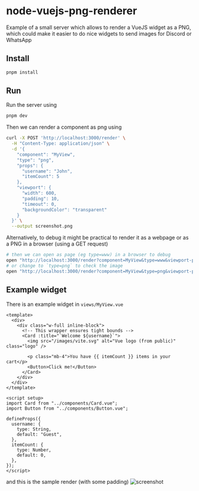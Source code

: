 # node-vuejs-png-renderer

Example of a small server which allows to render a VueJS widget as a PNG, which could make it easier to do nice widgets to send images for Discord or WhatsApp

## Install

```sh
pnpm install
```

## Run

Run the server using
```sh
pnpm dev
```

Then we can render a component as png using

```sh
curl -X POST 'http://localhost:3000/render' \
  -H "Content-Type: application/json" \
  -d '{
    "component": "MyView",
    "type": "png",
    "props": {
      "username": "John",
      "itemCount": 5
    },
    "viewport": {
      "width": 600,
      "padding": 10,
      "timeout": 0,
      "backgroundColor": "transparent"
    }
  }' \
  --output screenshot.png
```

Alternatively, to debug it might be practical to render it as a webpage or as a PNG in a browser (using a GET request)
```sh
# then we can open as page (eg type=www) in a browser to debug
open "http://localhost:3000/render?component=MyView&type=www&viewport-padding=10&viewport-background=transparent"
# or change to `type=png` to check the image
open "http://localhost:3000/render?component=MyView&type=png&viewport-padding=10&viewport-background=transparent"
```

## Example widget
There is an example widget in `views/MyView.vue`

```
<template>
  <div>
    <div class="w-full inline-block">
      <!-- This wrapper ensures tight bounds -->
      <Card :title="`Welcome ${username}`">
        <img src="/images/vite.svg" alt="Vue logo (from public)" class="logo" />

        <p class="mb-4">You have {{ itemCount }} items in your cart</p>
        <Button>Click me!</Button>
      </Card>
    </div>
  </div>
</template>

<script setup>
import Card from "../components/Card.vue";
import Button from "../components/Button.vue";

defineProps({
  username: {
    type: String,
    default: "Guest",
  },
  itemCount: {
    type: Number,
    default: 0,
  },
});
</script>
```

and this is the sample render (with some padding)
![screenshot](https://github.com/user-attachments/assets/8081184c-cf46-4f0c-a39e-a9317cd725cb)
